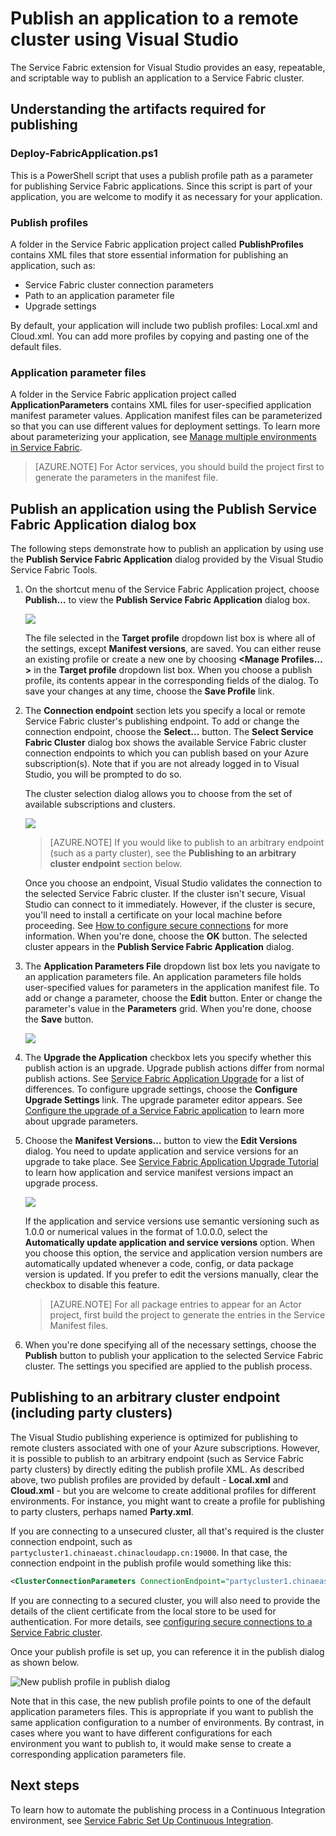 <properties
    pageTitle="Publish an app to a remote cluster with VS | Windows Azure"
    description="Learn about the steps needed to publish an application to a remote service fabric cluster by using Visual Studio."
    services="service-fabric"
    documentationCenter="na"
    authors="cawams"
    manager="timlt"
    editor="" />

<tags
	ms.service="multiple"
	ms.date="12/06/2015"
	wacn.date=""/>

# Publish an application to a remote cluster using Visual Studio

The Service Fabric extension for Visual Studio provides an easy, repeatable, and scriptable way to publish an application to a Service Fabric cluster.

## Understanding the artifacts required for publishing

### Deploy-FabricApplication.ps1

This is a PowerShell script that uses a publish profile path as a parameter for publishing Service Fabric applications. Since this script is part of your application, you are welcome to modify it as necessary for your application.

### Publish profiles

A folder in the Service Fabric application project called **PublishProfiles** contains XML files that store essential information for publishing an application, such as:
- Service Fabric cluster connection parameters
- Path to an application parameter file
- Upgrade settings

By default, your application will include two publish profiles: Local.xml and Cloud.xml. You can add more profiles by copying and pasting one of the default files.

### Application parameter files

A folder in the Service Fabric application project called **ApplicationParameters** contains XML files for user-specified application manifest parameter values. Application manifest files can be parameterized so that you can use different values for deployment settings. To learn more about parameterizing your application, see [Manage multiple environments in Service Fabric](/documentation/articles/service-fabric-manage-multiple-environment-app-configuration).

>[AZURE.NOTE] For Actor services, you should build the project first to generate the parameters in the manifest file.

## Publish an application using the Publish Service Fabric Application dialog box

The following steps demonstrate how to publish an application by using use the **Publish Service Fabric Application** dialog provided by the Visual Studio Service Fabric Tools.

1. On the shortcut menu of the Service Fabric Application project, choose **Publish…** to view the **Publish Service Fabric Application** dialog box.

    ![][0]

    The file selected in the **Target profile** dropdown list box is where all of the settings, except **Manifest versions**, are saved. You can either reuse an existing profile or create a new one by choosing **<Manage Profiles…>** in the **Target profile** dropdown list box. When you choose a publish profile, its contents appear in the corresponding fields of the dialog. To save your changes at any time, choose the **Save Profile** link.    

2. The **Connection endpoint** section lets you specify a local or remote Service Fabric cluster's publishing endpoint. To add or change the connection endpoint, choose the **Select…** button. The **Select Service Fabric Cluster** dialog box shows the available Service Fabric cluster connection endpoints to which you can publish based on your Azure subscription(s). Note that if you are not already logged in to Visual Studio, you will be prompted to do so.

    The cluster selection dialog allows you to choose from the set of available subscriptions and clusters.

    ![][1]

    >[AZURE.NOTE] If you would like to publish to an arbitrary endpoint (such as a party cluster), see the **Publishing to an arbitrary cluster endpoint** section below.

    Once you choose an endpoint, Visual Studio validates the connection to the selected Service Fabric cluster. If the cluster isn't secure, Visual Studio can connect to it immediately. However, if the cluster is secure, you'll need to install a certificate on your local machine before proceeding. See [How to configure secure connections](/documentation/articles/service-fabric-visualstudio-configure-secure-connections) for more information. When you're done, choose the **OK** button. The selected cluster appears in the **Publish Service Fabric Application** dialog.

3. The **Application Parameters File** dropdown list box lets you navigate to an application parameters file. An application parameters file holds user-specified values for parameters in the application manifest file. To add or change a parameter, choose the **Edit** button. Enter or change the parameter's value in the **Parameters** grid. When you're done, choose the **Save** button.

    ![][2]

4. The **Upgrade the Application** checkbox lets you specify whether this publish action is an upgrade. Upgrade publish actions differ from normal publish actions. See [Service Fabric Application Upgrade](/documentation/articles/service-fabric-application-upgrade) for a list of differences. To configure upgrade settings, choose the **Configure Upgrade Settings** link. The upgrade parameter editor appears. See [Configure the upgrade of a Service Fabric application](/documentation/articles/service-fabric-visualstudio-configure-upgrade) to learn more about upgrade parameters.

5. Choose the **Manifest Versions…** button to view the **Edit Versions** dialog. You need to update application and service versions for an upgrade to take place. See [Service Fabric Application Upgrade Tutorial](/documentation/articles/service-fabric-application-upgrade-tutorial) to learn how application and service manifest versions impact an upgrade process.

    ![][3]

    If the application and service versions use semantic versioning such as 1.0.0 or numerical values in the format of 1.0.0.0, select the **Automatically update application and service versions** option. When you choose this option, the service and application version numbers are automatically updated whenever a code, config, or data package version is updated. If you prefer to edit the versions manually, clear the checkbox to disable this feature.

    >[AZURE.NOTE] For all package entries to appear for an Actor project, first build the project to generate the entries in the Service Manifest files.

6. When you're done specifying all of the necessary settings, choose the **Publish** button to publish your application to the selected Service Fabric cluster. The settings you specified are applied to the publish process.

## Publishing to an arbitrary cluster endpoint (including party clusters)

The Visual Studio publishing experience is optimized for publishing to remote clusters associated with one of your Azure subscriptions. However, it is possible to publish to an arbitrary endpoint (such as Service Fabric party clusters) by directly editing the publish profile XML. As described above, two publish profiles are provided by default - **Local.xml** and **Cloud.xml** - but you are welcome to create additional profiles for different environments. For instance, you might want to create a profile for publishing to party clusters, perhaps named **Party.xml**.

If you are connecting to a unsecured cluster, all that's required is the cluster connection endpoint, such as `partycluster1.chinaeast.chinacloudapp.cn:19000`. In that case, the connection endpoint in the publish profile would something like this:

```XML
<ClusterConnectionParameters ConnectionEndpoint="partycluster1.chinaeast.chinacloudapp.cn:19000" />
```

  If you are connecting to a secured cluster, you will also need to provide the details of the client certificate from the local store to be used for authentication. For more details, see [configuring secure connections to a Service Fabric cluster](/documentation/articles/service-fabric-visualstudio-configure-secure-connections).

  Once your publish profile is set up, you can reference it in the publish dialog as shown below.

  ![New publish profile in publish dialog][4]

  Note that in this case, the new publish profile points to one of the default application parameters files. This is appropriate if you want to publish the same application configuration to a number of environments. By contrast, in cases where you want to have different configurations for each environment you want to publish to, it would make sense to create a corresponding application parameters file.

## Next steps

To learn how to automate the publishing process in a Continuous Integration environment, see [Service Fabric Set Up Continuous Integration](/documentation/articles/service-fabric-set-up-continuous-integration).


[0]: ./media/service-fabric-publish-app-remote-cluster/PublishDialog.png
[1]: ./media/service-fabric-publish-app-remote-cluster/SelectCluster.png
[2]: ./media/service-fabric-publish-app-remote-cluster/EditParams.png
[3]: ./media/service-fabric-publish-app-remote-cluster/EditVersions.png
[4]: ./media/service-fabric-publish-app-remote-cluster/publish-to-party-cluster.png

